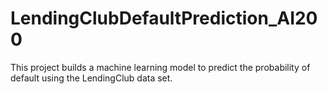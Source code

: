 # LendingClubDefaultPrediction_AI200
This project builds a machine learning model to predict the probability of default using the LendingClub data set.
